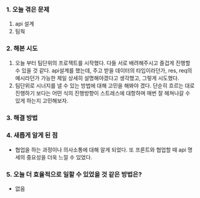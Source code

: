
### **1. 오늘 겪은 문제**

1.  api 설계
2. 팀웍


### **2. 해본 시도**
1. 오늘 부터 팀단위의 프로젝트를 시작했다. 다들 서로 배려해주시고 즐겁게 진행할 수 있을 것 같다. api설계를 했는데, 주고 받을 데이터의 타입이라던가, res, req의 예시라던가 가능한 제일 상세히 설명해야겠다고 생각했고, 그렇게 시도했다.
2. 팀단위로 시너지를 낼 수 있는 방법에 대해 고민을 해봐야 겠다. 단순히 흐르는 대로 진행하기 보다는 어떤 식의 진행방향이 스트레스에 대항하며 매번 잘 헤쳐나갈 수 있게 하는지 고민해보자.


### **3. 해결 방법**


### **4. 새롭게 알게 된 점**
-  협업을 하는 과정이나 의사소통에 대해 알게 되었다. 또 프론트와 협업할 때 api 명세의 중요성을 더욱 느낄 수 있었다.


### **5. 오늘 더 효율적으로 일할 수 있었을 것 같은 방법은?**
- 없음